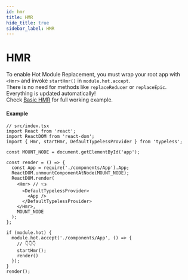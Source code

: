```yaml
---
id: hmr
title: HMR
hide_title: true
sidebar_label: HMR
---
```

 
# HMR
To enable Hot Module Replacement, you must wrap your root app with `<Hmr>` and invoke `startHmr()` in `module.hot.accept`.  
There is no need for methods like `replaceReducer` or `replaceEpic`. Everything is updated automatically!  
Check [Basic HMR](/introduction/examples#basic-hmr) for full working example.

#### Example
```tsx
// src/index.tsx
import React from 'react';
import ReactDOM from 'react-dom';
import { Hmr, startHmr, DefaultTypelessProvider } from 'typeless';

const MOUNT_NODE = document.getElementById('app');

const render = () => {
  const App = require('./components/App').App;
  ReactDOM.unmountComponentAtNode(MOUNT_NODE);
  ReactDOM.render(
    <Hmr> // 👈
      <DefaultTypelessProvider>
        <App />
      </DefaultTypelessProvider>
    </Hmr>,
    MOUNT_NODE
  );
};

if (module.hot) {
  module.hot.accept('./components/App', () => {
    // 👇👇👇
    startHmr();
    render()
  });
}
render();
```